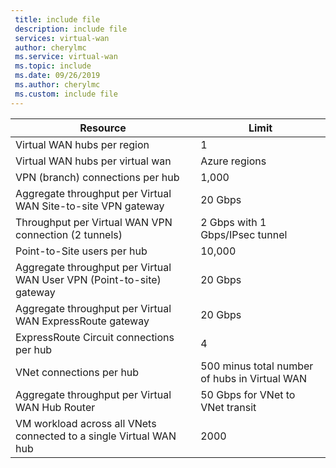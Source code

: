 ```yaml
---
 title: include file
 description: include file
 services: virtual-wan
 author: cherylmc
 ms.service: virtual-wan
 ms.topic: include
 ms.date: 09/26/2019
 ms.author: cherylmc
 ms.custom: include file
---
```

| Resource |  Limit |
| --- | --- |
| Virtual WAN hubs per region | 1  |
| Virtual WAN hubs per virtual wan | Azure regions |
| VPN (branch) connections per hub | 1,000 |
| Aggregate throughput per Virtual WAN Site-to-site VPN gateway | 20 Gbps |
| Throughput per Virtual WAN VPN connection (2 tunnels) | 2 Gbps with 1 Gbps/IPsec tunnel |
| Point-to-Site users per hub| 10,000 |
| Aggregate throughput per Virtual WAN User VPN (Point-to-site) gateway | 20 Gbps |
| Aggregate throughput per Virtual WAN ExpressRoute gateway | 20 Gbps |
| ExpressRoute Circuit connections per hub | 4 |
| VNet connections per hub  | 500 minus total number of hubs in Virtual WAN |
| Aggregate throughput per Virtual WAN Hub Router | 50 Gbps for VNet to VNet transit |
| VM workload across all VNets connected to a single Virtual WAN hub | 2000 
